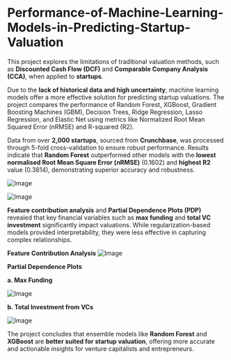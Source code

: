 # Performance-of-Machine-Learning-Models-in-Predicting-Startup-Valuation

This project explores the limitations of traditional valuation methods, such as **Discounted Cash Flow (DCF)** and **Comparable Company Analysis (CCA)**, when applied to **startups**. 

Due to the **lack of historical data and high uncertainty**, machine learning models offer a more effective solution for predicting startup valuations. The project compares the performance of Random Forest, XGBoost, Gradient Boosting Machines (GBM), Decision Trees, Ridge Regression, Lasso Regression, and Elastic Net using metrics like Normalized Root Mean Squared Error (nRMSE) and R-squared (R2). 

Data from over **2,000 startups**, sourced from **Crunchbase**, was processed through 5-fold cross-validation to ensure robust performance. Results indicate that **Random Forest** outperformed other models with the **lowest normalised Root Mean Square Error (nRMSE)** (0.1602) and **highest R2** value (0.3814), demonstrating superior accuracy and robustness. 

![Image](https://github.com/user-attachments/assets/bf29e4f0-9d42-4dda-bb42-1a3a8bc3ea67)

![Image](https://github.com/user-attachments/assets/4a4ecd9f-faf4-463f-95a4-a6cc64227e92)

**Feature contribution analysis** and **Partial Dependence Plots (PDP)** revealed that key financial variables such as **max funding** and **total VC investment** significantly impact valuations. While regularization-based models provided interpretability, they were less effective in capturing complex relationships. 


**Feature Contribution Analysis**
![Image](https://github.com/user-attachments/assets/4291eb7c-ec3c-48f6-a530-f4cade6c2f5a)

**Partial Dependence Plots**

**a. Max Funding**

![Image](https://github.com/user-attachments/assets/7bb1ad03-24b3-49ec-aa57-030aaa1c7584)

**b. Total Investment from VCs**

![Image](https://github.com/user-attachments/assets/8d7c4e53-9ec6-414e-9f5b-0d989672f6e0)

The project concludes that ensemble models like **Random Forest** and **XGBoost** are **better suited for startup valuation**, offering more accurate and actionable insights for venture capitalists and entrepreneurs. 
